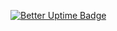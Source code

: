 [![Better Uptime Badge](https://betteruptime.com/status-badges/v1/monitor/77vu.svg)](https://betteruptime.com/?utm_source=status_badge)
